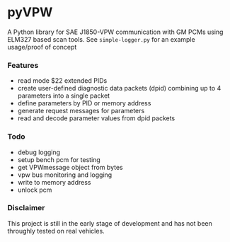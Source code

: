 # pyVPW
A Python library for SAE J1850-VPW communication with GM PCMs using ELM327 based scan tools. See `simple-logger.py` for an example usage/proof of concept

### Features
- read mode $22 extended PIDs
- create user-defined diagnostic data packets (dpid) combining up to 4 parameters into a single packet
- define parameters by PID or memory address
- generate request messages for parameters
- read and decode parameter values from dpid packets

### Todo
- debug logging
- setup bench pcm for testing
- get VPWmessage object from bytes
- vpw bus monitoring and logging
- write to memory address
- unlock pcm


### Disclaimer
This project is still in the early stage of development and has not been throughly tested on real vehicles.

